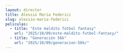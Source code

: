 ```yaml
---
layout: director
title: Alessio Maria Federici
slug: alessio-maria-federici
peliculas:
  - title: "Este maldito fútbol fantasy"
    url: "2025/10/09/este-maldito-futbol-fantasy/"
  - title: "Generación 56k"
    url: "2025/10/09/generacion-56k/"
---
```

